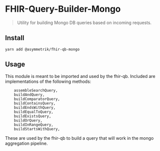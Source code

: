 # FHIR-Query-Builder-Mongo

> Utility for building Mongo DB queries based on incoming requests.

## Install

```shell
yarn add @asymmetrik/fhir-qb-mongo
```

## Usage

This module is meant to be imported and used by the fhir-qb. Included are implementations of the following methods:

```
	assembleSearchQuery,
	buildAndQuery,
	buildComparatorQuery,
	buildContainsQuery,
	buildEndsWithQuery,
	buildEqualToQuery,
	buildExistsQuery,
	buildOrQuery,
	buildInRangeQuery,
	buildStartsWithQuery,
```

These are used by the fhir-qb to build a query that will work in the mongo aggregation pipeline.
